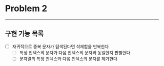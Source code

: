 # Problem 2

---

## 구현 기능 목록
- [ ] 재귀적으로 중복 문자가 탐색된다면 삭제함을 반복한다
    - [ ] 특정 인덱스의 문자가 다음 인덱스의 문자와 동일한지 판별한다
    - [ ] 문자열의 특정 인덱스와 다음 인덱스의 문자를 제거한다
